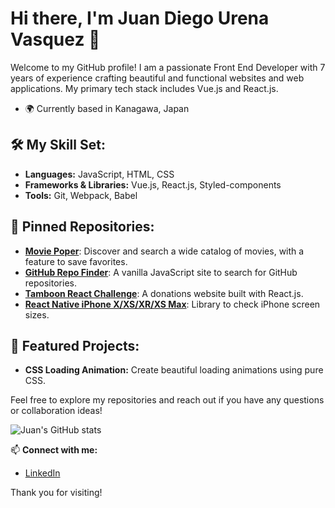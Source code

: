 # Hi there, I'm Juan Diego Urena Vasquez 👋

Welcome to my GitHub profile! I am a passionate Front End Developer with 7 years of experience crafting beautiful and functional websites and web applications. My primary tech stack includes Vue.js and React.js.

- 🌍 Currently based in Kanagawa, Japan

## 🛠️ My Skill Set:
- **Languages:** JavaScript, HTML, CSS
- **Frameworks & Libraries:** Vue.js, React.js, Styled-components
- **Tools:** Git, Webpack, Babel

## 📌 Pinned Repositories:
- [**Movie Poper**](https://github.com/juand89/movie-poper): Discover and search a wide catalog of movies, with a feature to save favorites.
- [**GitHub Repo Finder**](https://github.com/juand89/github-repo-finder): A vanilla JavaScript site to search for GitHub repositories.
- [**Tamboon React Challenge**](https://github.com/juand89/tamboon-react-challenge): A donations website built with React.js.
- [**React Native iPhone X/XS/XR/XS Max**](https://github.com/juand89/react-native-iphone-x-xr-xs-xsmax): Library to check iPhone screen sizes.

## 🌟 Featured Projects:
- **CSS Loading Animation:** Create beautiful loading animations using pure CSS.

Feel free to explore my repositories and reach out if you have any questions or collaboration ideas!

![Juan's GitHub stats](https://github-readme-stats.vercel.app/api?username=juand89&show_icons=true&theme=radical)

📫 **Connect with me:**
- [LinkedIn](https://www.linkedin.com/in/juan-diego-urena-vasquez-b777a440/)

Thank you for visiting!

